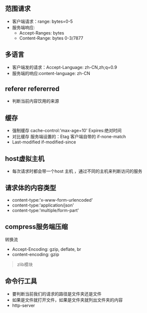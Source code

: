 ## 范围请求
- 客户端请求：range: bytes=0-5
- 服务端响应:
    - Accept-Ranges: bytes
    - Content-Range: bytes 0-3/7877

## 多语言
- 客户端发的请求：Accept-Language: zh-CN,zh;q=0.9
- 服务端的响应:content-language: zh-CN

## referer refererred
- 判断当前内容饮用的来源

## 缓存
- 强制缓存 cache-control:'max-age=10' Expires:绝对时间
- 对比缓存 服务端设置的：Etag 客户端自带的 if-none-match
- Last-modified if-modified-since

## host虚拟主机
-  每次请求时都会带一个host 主机 ，通过不同的主机来判断访问的服务

## 请求体的内容类型
- content-type:'x-www-form-urlencoded'
- content-type:'application/json'
- content-type:'multiple/form-part'

## compress服务端压缩
转换流
- Accept-Encoding: gzip, deflate, br
- content-encoding: gzip

> zlib模块

## 命令行工具
- 要判断当前我们的请求的路径是文件夹还是文件
- 如果是文件就打开文件，如果是文件夹就列出文件夹的内容
- http-server 

